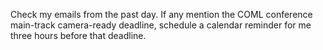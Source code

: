 Check my emails from the past day. If any mention the COML conference main-track camera-ready deadline, schedule a calendar reminder for me three hours before that deadline.